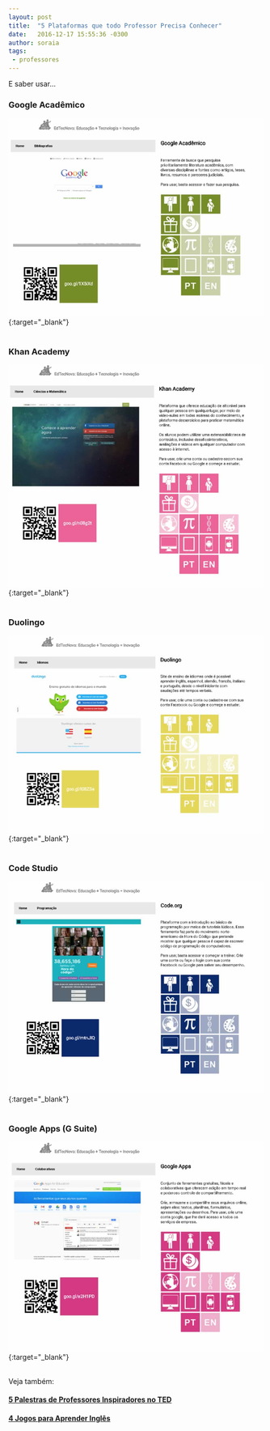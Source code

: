 ```yaml
---
layout: post
title:  "5 Plataformas que todo Professor Precisa Conhecer"
date:   2016-12-17 15:55:36 -0300
author: soraia
tags: 
 - professores
---
```


E saber usar...

### Google Acadêmico

[![Google Acadêmico](/images/academico-edtecnova.jpg)](http://edtecnova.com.br/?page=48){:target="_blank"}
<br/><br/>

### Khan Academy

[![Khan Academy](/images/khan-edtecnova.jpg)](http://edtecnova.com.br/?page=120){:target="_blank"}
<br/><br/>

### Duolingo

[![Duolingo](/images/duolingo-edtecnova.jpg)](http://edtecnova.com.br/?page=39){:target="_blank"}
<br/><br/>

### Code Studio

[![Code Studio](/images/code-edtecnova.jpg)](http://edtecnova.com.br/?page=65){:target="_blank"}
<br/><br/>

### Google Apps (G Suite)

[![G Suite](/images/apps-edtecnova.jpg)](http://edtecnova.com.br/?page=111){:target="_blank"}
<br/><br/>

Veja também:

#### [5 Palestras de Professores Inspiradores no TED](professores-inspiradores)

#### [4 Jogos para Aprender Inglês](jogos-para-aprender-ingles)

